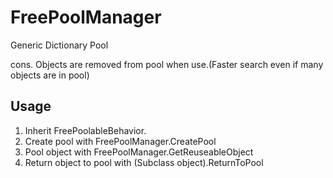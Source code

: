 # FreePoolManager
Generic Dictionary Pool

cons.
Objects are removed from pool when use.(Faster search even if many objects are in pool)


Usage
-------------------

1. Inherit FreePoolableBehavior.
2. Create pool with FreePoolManager.CreatePool
3. Pool object with FreePoolManager.GetReuseableObject
4. Return object to pool with (Subclass object).ReturnToPool

